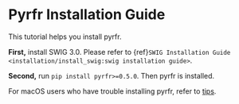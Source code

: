 # Pyrfr Installation Guide

This tutorial helps you install pyrfr.

**First,** install SWIG 3.0. Please refer to 
{ref}`SWIG Installation Guide <installation/install_swig:swig installation guide>`.

**Second,** run `pip install pyrfr>=0.5.0`. Then pyrfr is installed.

For macOS users who have trouble installing pyrfr, refer to [tips](./install-pyrfr-on-macos.md).
